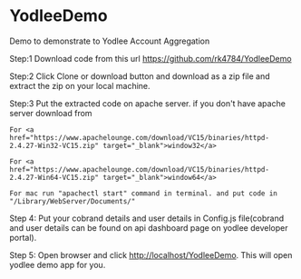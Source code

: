 # YodleeDemo
Demo to demonstrate  to Yodlee Account Aggregation

Step:1 Download code from this url https://github.com/rk4784/YodleeDemo

Step:2 Click Clone or download button and download as a zip file and extract the zip on your local machine.

Step:3 Put the extracted code on apache server.
  if you don't have apache server download from 
    
    For <a href="https://www.apachelounge.com/download/VC15/binaries/httpd-2.4.27-Win32-VC15.zip" target="_blank">window32</a>
    
    For <a href="https://www.apachelounge.com/download/VC15/binaries/httpd-2.4.27-Win64-VC15.zip" target="_blank">window64</a>
    
    For mac run "apachectl start" command in terminal. and put code in "/Library/WebServer/Documents/"

Step 4: Put your cobrand details and user details in Config.js file(cobrand and user details can be found on api dashboard page on yodlee developer portal).

Step 5: Open browser and  click <a href="http://localhost/YodleeDemo" target="_blank">http://localhost/YodleeDemo</a>. This will open yodlee demo app for you.




